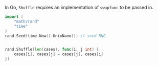 In Go, `Shuffle` requires an implementation of `swapfunc` to be passed in.

```go
import (
    "math/rand"
    "time"
)
rand.Seed(time.Now().UnixNano()) // seed RNG


rand.Shuffle(len(cases), func(i, j int) {
    cases[i], cases[j] = cases[j], cases[i]
})
```